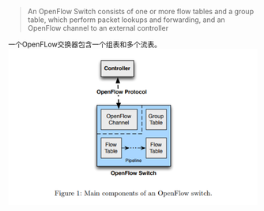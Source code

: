 > An OpenFlow Switch consists of one or more flow tables and a group table, which perform packet lookups and forwarding, and an OpenFlow channel to an external controller 

一个OpenFLow交换器包含一个组表和多个流表。
![openflow](image/openflow.png)